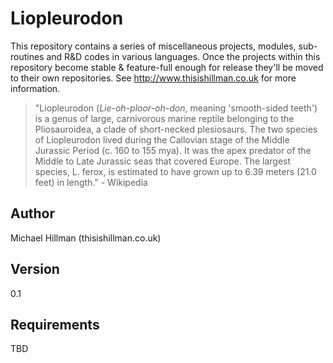 Liopleurodon
===

This repository contains a series of miscellaneous projects, modules, sub-routines and R&D codes in 
various languages. Once the projects within this repository become stable & feature-full enough for release
they'll be moved to their own repositories. See http://www.thisishillman.co.uk for more information.

> "Liopleurodon (_Lie-oh-ploor-oh-don_, meaning 'smooth-sided teeth') is a genus of large, carnivorous
> marine reptile belonging to the Pliosauroidea, a clade of short-necked plesiosaurs. The two species of
> Liopleurodon lived during the Callovian stage of the Middle Jurassic Period (c. 160 to 155 mya). It was
> the apex predator of the Middle to Late Jurassic seas that covered Europe. The largest species, 
> L. ferox, is estimated to have grown up to 6.39 meters (21.0 feet) in length." - Wikipedia

Author
---
Michael Hillman (thisishillman.co.uk)

Version
---
0.1

Requirements
---
TBD